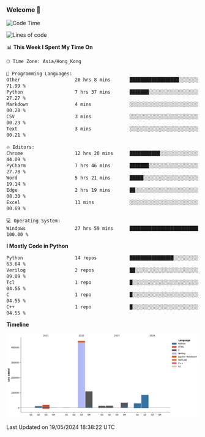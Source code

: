 ### Welcome 👋

<!--START_SECTION:waka-->
![Code Time](http://img.shields.io/badge/Code%20Time-44%20hrs%2021%20mins-blue)

![Lines of code](https://img.shields.io/badge/From%20Hello%20World%20I%27ve%20Written-756.4%20thousand%20lines%20of%20code-blue)

📊 **This Week I Spent My Time On** 

```text
🕑︎ Time Zone: Asia/Hong_Kong

💬 Programming Languages: 
Other                    20 hrs 8 mins       ██████████████████░░░░░░░   71.99 % 
Python                   7 hrs 37 mins       ███████░░░░░░░░░░░░░░░░░░   27.27 % 
Markdown                 4 mins              ░░░░░░░░░░░░░░░░░░░░░░░░░   00.28 % 
CSV                      3 mins              ░░░░░░░░░░░░░░░░░░░░░░░░░   00.23 % 
Text                     3 mins              ░░░░░░░░░░░░░░░░░░░░░░░░░   00.21 % 

🔥 Editors: 
Chrome                   12 hrs 20 mins      ███████████░░░░░░░░░░░░░░   44.09 % 
PyCharm                  7 hrs 46 mins       ███████░░░░░░░░░░░░░░░░░░   27.78 % 
Word                     5 hrs 21 mins       █████░░░░░░░░░░░░░░░░░░░░   19.14 % 
Edge                     2 hrs 19 mins       ██░░░░░░░░░░░░░░░░░░░░░░░   08.30 % 
Excel                    11 mins             ░░░░░░░░░░░░░░░░░░░░░░░░░   00.69 % 

💻 Operating System: 
Windows                  27 hrs 59 mins      █████████████████████████   100.00 % 
```

**I Mostly Code in Python** 

```text
Python                   14 repos            ████████████████░░░░░░░░░   63.64 % 
Verilog                  2 repos             ██░░░░░░░░░░░░░░░░░░░░░░░   09.09 % 
Tcl                      1 repo              █░░░░░░░░░░░░░░░░░░░░░░░░   04.55 % 
C                        1 repo              █░░░░░░░░░░░░░░░░░░░░░░░░   04.55 % 
C++                      1 repo              █░░░░░░░░░░░░░░░░░░░░░░░░   04.55 % 
```



**Timeline**

![Lines of Code chart](https://raw.githubusercontent.com/xhj2501/xhj2501/main/assets/bar_graph.png)


 Last Updated on 19/05/2024 18:38:22 UTC
<!--END_SECTION:waka-->



